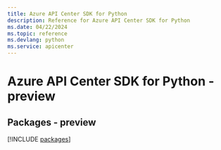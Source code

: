 ```yaml
---
title: Azure API Center SDK for Python
description: Reference for Azure API Center SDK for Python
ms.date: 04/22/2024
ms.topic: reference
ms.devlang: python
ms.service: apicenter
---
```

# Azure API Center SDK for Python - preview
## Packages - preview
[!INCLUDE [packages](api-center-index.md)]